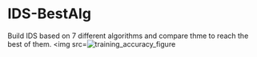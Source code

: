 # IDS-BestAlg
Build IDS based on 7 different algorithms and compare thme to reach the best of them.
<img src=![training_accuracy_figure](https://user-images.githubusercontent.com/40705538/124688739-9c818180-ded7-11eb-95eb-1dda0b4d55ab.png)
>
